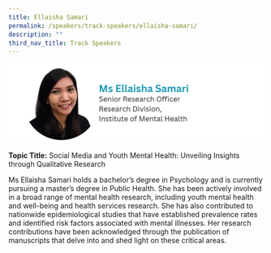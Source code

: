 ```yaml
---
title: Ellaisha Samari
permalink: /speakers/track-speakers/ellaisha-samari/
description: ""
third_nav_title: Track Speakers
---
```

<div style="display: flex; flex-wrap: wrap;">
  <div style="flex-basis: 100%; max-width: 100%;">
    <img alt="track speakers 1" src="/images/SpeakersPhoto/ellaishasamari.png">
  </div></div>
	
**Topic Title:** Social Media and Youth Mental Health: Unveiling Insights through Qualitative 
Research 

Ms Ellaisha Samari holds a bachelor’s degree in Psychology and is currently pursuing a master’s degree in Public Health. She has been actively involved in a broad range of mental health research, including youth mental health and well-being and health services research. She has also contributed to nationwide epidemiological studies that have established prevalence rates and identified risk factors associated with mental illnesses. Her research contributions have been acknowledged through the publication of manuscripts that delve into and shed light on these critical areas. 
